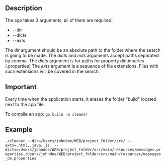 ## Description
The app takes 3 arguments, all of them are required:
* --dir
* --dicts
* --exts

The _dir_ argument should be an absolute path to the folder where the search is going to be made.
The _dicts_ and _exts_ arguments accept paths separated by comma.
The _dicts_ argument is for paths for property dictionaries (.properties)
The _exts_ argument is a sequence of file extensions. Files with such extensions will be covered in the search.

## Important
Every time when the application starts, it erases the folder "build" located next to the app file.

To compile an app: ```go build -o cleaner```

## Example
```./cleaner --dir=/Users/johndoe/WEB/project_folder/src/ --exts=.html,.java,.js  --dicts=/Users/johndoe/WEB/project_folder/src/main/resources/messages.properties,/Users/johndoe/WEB/project_folder/src/main/resources/messages_de.properties```

